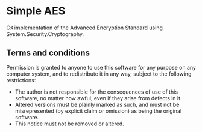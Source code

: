 # Simple AES
C♯ implementation of the Advanced Encryption Standard using System.Security.Cryptography.

## Terms and conditions
Permission is granted to anyone to use this software for any purpose on any computer system, and to redistribute it in any way, subject to the following restrictions:
* The author is not responsible for the consequences of use of this software, no matter how awful, even if they arise from defects in it.
* Altered versions must be plainly marked as such, and must not be misrepresented (by explicit claim or omission) as being the original software.
* This notice must not be removed or altered.
